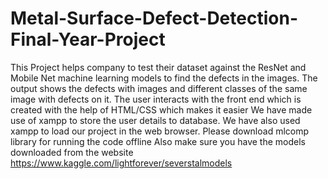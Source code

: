# Metal-Surface-Defect-Detection-Final-Year-Project
This Project helps company to test their dataset against the ResNet and Mobile Net machine learning models to find the defects in the images.
The output shows the defects with images and different classes of the same image with defects on it.
The user interacts with the front end which is created with the help of HTML/CSS which makes it easier
We have made use of xampp to store the user details to database.
We have also used xampp to load our project in the web browser.
Please download mlcomp library for running the code offline
Also make sure you have the models downloaded from the website https://www.kaggle.com/lightforever/severstalmodels
